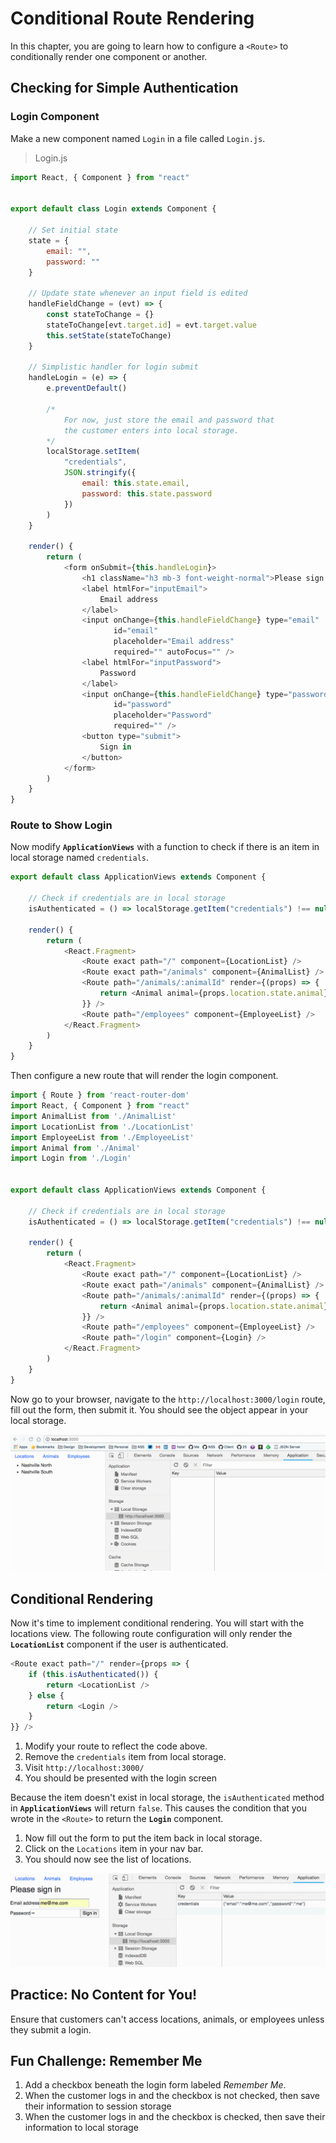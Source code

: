 # Conditional Route Rendering

In this chapter, you are going to learn how to configure a `<Route>` to conditionally render one component or another.

## Checking for Simple Authentication

### Login Component

Make a new component named `Login` in a file called `Login.js`.

> Login.js

```js
import React, { Component } from "react"


export default class Login extends Component {

    // Set initial state
    state = {
        email: "",
        password: ""
    }

    // Update state whenever an input field is edited
    handleFieldChange = (evt) => {
        const stateToChange = {}
        stateToChange[evt.target.id] = evt.target.value
        this.setState(stateToChange)
    }

    // Simplistic handler for login submit
    handleLogin = (e) => {
        e.preventDefault()

        /*
            For now, just store the email and password that
            the customer enters into local storage.
        */
        localStorage.setItem(
            "credentials",
            JSON.stringify({
                email: this.state.email,
                password: this.state.password
            })
        )
    }

    render() {
        return (
            <form onSubmit={this.handleLogin}>
                <h1 className="h3 mb-3 font-weight-normal">Please sign in</h1>
                <label htmlFor="inputEmail">
                    Email address
                </label>
                <input onChange={this.handleFieldChange} type="email"
                       id="email"
                       placeholder="Email address"
                       required="" autoFocus="" />
                <label htmlFor="inputPassword">
                    Password
                </label>
                <input onChange={this.handleFieldChange} type="password"
                       id="password"
                       placeholder="Password"
                       required="" />
                <button type="submit">
                    Sign in
                </button>
            </form>
        )
    }
}
```

### Route to Show Login

Now modify **`ApplicationViews`** with a function to check if there is an item in local storage named `credentials`.

```js
export default class ApplicationViews extends Component {

    // Check if credentials are in local storage
    isAuthenticated = () => localStorage.getItem("credentials") !== null

    render() {
        return (
            <React.Fragment>
                <Route exact path="/" component={LocationList} />
                <Route exact path="/animals" component={AnimalList} />
                <Route path="/animals/:animalId" render={(props) => {
                    return <Animal animal={props.location.state.animal} />
                }} />
                <Route path="/employees" component={EmployeeList} />
            </React.Fragment>
        )
    }
}
```

Then configure a new route that will render the login component.

```js
import { Route } from 'react-router-dom'
import React, { Component } from "react"
import AnimalList from './AnimalList'
import LocationList from './LocationList'
import EmployeeList from './EmployeeList'
import Animal from './Animal'
import Login from './Login'


export default class ApplicationViews extends Component {

    // Check if credentials are in local storage
    isAuthenticated = () => localStorage.getItem("credentials") !== null

    render() {
        return (
            <React.Fragment>
                <Route exact path="/" component={LocationList} />
                <Route exact path="/animals" component={AnimalList} />
                <Route path="/animals/:animalId" render={(props) => {
                    return <Animal animal={props.location.state.animal} />
                }} />
                <Route path="/employees" component={EmployeeList} />
                <Route path="/login" component={Login} />
            </React.Fragment>
        )
    }
}
```

Now go to your browser, navigate to the `http://localhost:3000/login` route, fill out the form, then submit it. You should see the object appear in your local storage.

![simple login](./images/alRdBjtuxG.gif)

## Conditional Rendering

Now it's time to implement conditional rendering. You will start with the locations view. The following route configuration will only render the **`LocationList`** component if the user is authenticated.

```js
<Route exact path="/" render={props => {
    if (this.isAuthenticated()) {
        return <LocationList />
    } else {
        return <Login />
    }
}} />
```

1. Modify your route to reflect the code above.
1. Remove the `credentials` item from local storage.
1. Visit `http://localhost:3000/`
1. You should be presented with the login screen

Because the item doesn't exist in local storage, the `isAuthenticated` method in **`ApplicationViews`** will return `false`. This causes the condition that you wrote in the `<Route>` to return the **`Login`** component.

1. Now fill out the form to put the item back in local storage.
1. Click on the `Locations` item in your nav bar.
1. You should now see the list of locations.

![working conditional routing](./images/QOp49FZqpq.gif)

## Practice: No Content for You!

Ensure that customers can't access locations, animals, or employees unless they submit a login.

## Fun Challenge: Remember Me

1. Add a checkbox beneath the login form labeled _Remember Me_.
1. When the customer logs in and the checkbox is not checked, then save their information to session storage
1. When the customer logs in and the checkbox is checked, then save their information to local storage
